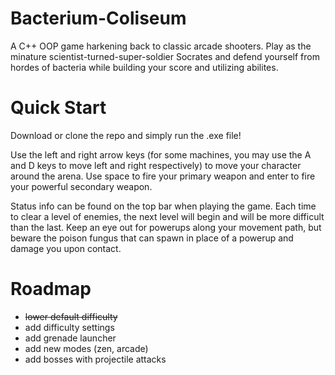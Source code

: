 # Bacterium-Coliseum
A C++ OOP game harkening back to classic arcade shooters. Play as the minature scientist-turned-super-soldier Socrates and defend yourself from hordes of bacteria while building your score and utilizing abilites.

# Quick Start
Download or clone the repo and simply run the .exe file!

Use the left and right arrow keys (for some machines, you may use the A and D keys to move left and right respectively) to move your character around the arena. Use space to fire your primary weapon and enter to fire your powerful secondary weapon. 

Status info can be found on the top bar when playing the game. Each time to clear a level of enemies, the next level will begin and will be more difficult than the last. Keep an eye out for powerups along your movement path, but beware the poison fungus that can spawn in place of a powerup and damage you upon contact.

# Roadmap
- ~~lower default difficulty~~
- add difficulty settings
- add grenade launcher
- add new modes (zen, arcade)
- add bosses with projectile attacks
